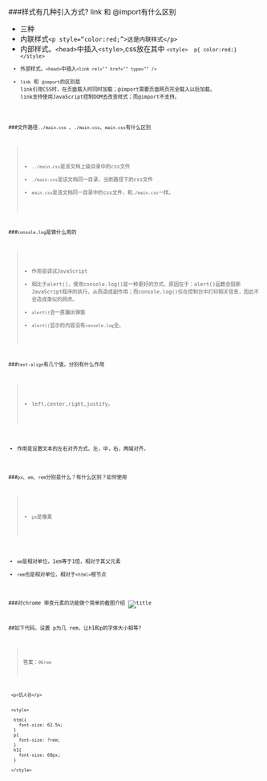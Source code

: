 ###样式有几种引入方式? link 和 @import有什么区别
 * 三种
  * 内联样式`<p style=“color:red;”>这是内联样式</p>`
  * 内部样式。`<head>`中插入`<style>`,css放在其中
     <code>`<style> 
     p{
     color:red;}
     </style>`<code>
  * 外部样式。`<head>`中插入`<link rel="" href="" type="" />`
  * `link` 和 `@import`的区别是
    link引用CSS时，在页面载入时同时加载；@import需要页面网页完全载入以后加载。
    link支持使用JavaScript控制DOM去改变样式；而@import不支持。

###文件路径`../main.css `、`./main.css`、`main.css`有什么区别
> * `../main.css`是该文档上级目录中的css文件
> * `./main.css`是该文档同一目录，当前路径下的css文件
> * `main.css`是该文档同一目录中的css文件，和`./main.css`一样。
 
 
###`console.log`是做什么用的
> * 作用是调试JavaScript
> * 相比于alert()，使用console.log()是一种更好的方式，原因在于：alert()函数会阻断JavaScript程序的执行，从而造成副作用；而console.log()仅在控制台中打印相关信息，因此不会造成类似的顾虑。
> * `alert()`会一直蹦出弹窗
> * `alert()`显示的内容没有`console.log`全。

###`text-align`有几个值，分别有什么作用
> * left,center,right,justify。
* 作用是设置文本的左右对齐方式。左，中，右，两端对齐。

###`px`、`em`、`rem`分别是什么？有什么区别？如何使用
> * `px`是像素
* `em`是相对单位，1em等于1倍，相对于其父元素
* `rem`也是相对单位，相对于`<html>`根节点
 
###对chrome 审查元素的功能做个简单的截图介绍
![title](https://leanote.com/api/file/getImage?fileId=5746c04bab64413fd701e3c0)

##如下代码，设置 p为几 rem，让h1和p的字体大小相等?
> 答案：`96rem`
``` <h1>饥人谷</h1>
 <p>饥人谷</p>


 <style>
   
  html{
    font-size: 62.5%;
  }
  p{
    font-size: ?rem;
  }
  h1{
    font-size: 60px;
  } 

 </style>
```